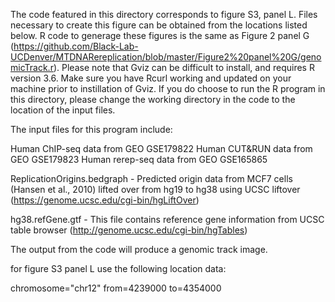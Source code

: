 The code featured in this directory corresponds to figure S3, panel L. Files necessary to create this figure can be obtained from the locations listed below. R code to generage these figures is the same as Figure 2 panel G (https://github.com/Black-Lab-UCDenver/MTDNARereplication/blob/master/Figure2%20panel%20G/genomicTrack.r). Please note that Gviz can be difficult to install, and requires R version 3.6. Make sure you have Rcurl working and updated on your machine prior to instillation of Gviz. If you do choose to run the R program in this directory, please change the working directory in the code to the location of the input files.


The input files for this program include:

Human ChIP-seq data from GEO GSE179822 
Human CUT&RUN data from GEO GSE179823 
Human rerep-seq data from GEO GSE165865

ReplicationOrigins.bedgraph - Predicted origin data from MCF7 cells (Hansen et al., 2010) lifted over from hg19 to hg38 using UCSC liftover (https://genome.ucsc.edu/cgi-bin/hgLiftOver)

hg38.refGene.gtf - This file contains reference gene information from UCSC table browser (http://genome.ucsc.edu/cgi-bin/hgTables)

The output from the code will produce a genomic track image.

for figure S3 panel L use the following location data:

chromosome="chr12"
from=4239000
to=4354000
